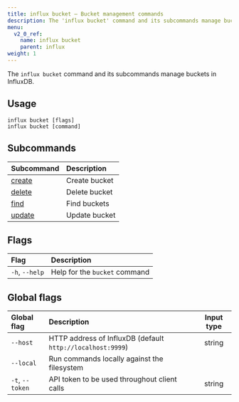 ```yaml
---
title: influx bucket – Bucket management commands
description: The 'influx bucket' command and its subcommands manage buckets in InfluxDB.
menu:
  v2_0_ref:
    name: influx bucket
    parent: influx
weight: 1
---
```


The `influx bucket` command and its subcommands manage buckets in InfluxDB.

## Usage
```
influx bucket [flags]
influx bucket [command]
```

## Subcommands
| Subcommand                                         | Description   |
|:----------                                         |:-----------   |
| [create](/v2.0/reference/cli/influx/bucket/create) | Create bucket |
| [delete](/v2.0/reference/cli/influx/bucket/delete) | Delete bucket |
| [find](/v2.0/reference/cli/influx/bucket/find)     | Find buckets  |
| [update](/v2.0/reference/cli/influx/bucket/update) | Update bucket |

## Flags
| Flag           | Description                   |
|:----           |:-----------                   |
| `-h`, `--help` | Help for the `bucket` command |

## Global flags
| Global flag     | Description                                                | Input type |
|:-----------     |:-----------                                                |:----------:|
| `--host`        | HTTP address of InfluxDB (default `http://localhost:9999`) | string     |
| `--local`       | Run commands locally against the filesystem                |            |
| `-t`, `--token` | API token to be used throughout client calls               | string     |
